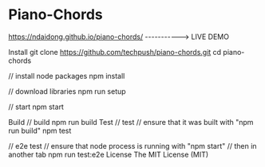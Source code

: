 # Piano-Chords

https://ndaidong.github.io/piano-chords/      -----------> LIVE DEMO


Install 
git clone https://github.com/techpush/piano-chords.git
cd piano-chords

// install node packages
npm install

// download libraries
npm run setup

// start
npm start

Build
// build
npm run build
Test
// test
// ensure that it was built with "npm run build"
npm test

// e2e test
// ensure that node process is running with "npm start"
// then in another tab
npm run test:e2e
License
The MIT License (MIT)
